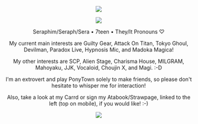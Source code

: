 <p align="center">
<img src="https://i.imgur.com/3iYKzvG.jpeg"/>
</p>
<p align="center">
<img src="https://i.imgur.com/0ebM4Gf.gif"/>
</p>
<p align="center">
Seraphim/Seraph/Sera • 7teen • They/It Pronouns ♡
</p>
<p align="center">
My current main interests are Guilty Gear, Attack On Titan, Tokyo Ghoul, Devilman, Paradox Live, Hypnosis Mic, and Madoka Magica!
</p>
<p align="center">
My other interests are SCP, Alien Stage, Charisma House, MILGRAM, Mahoyaku, JJK, Vocaloid, Choujin X, and Magi. :-D
</p>
<p align="center">
I'm an extrovert and play PonyTown solely to make friends, so please don't hesitate to whisper me for interaction!
</p>
<p align="center">
Also, take a look at my Carrd or sign my Atabook/Strawpage, linked to the left (top on mobile), if you would like! :-)
</p>
<p align="center">
<img src="https://i.imgur.com/3iYKzvG.jpeg"/>
</p>
